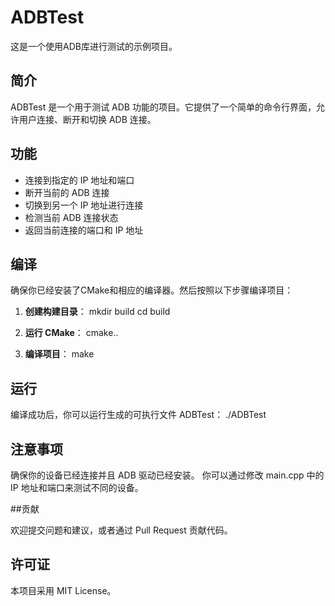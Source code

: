 # ADBTest

这是一个使用ADB库进行测试的示例项目。

## 简介

ADBTest 是一个用于测试 ADB 功能的项目。它提供了一个简单的命令行界面，允许用户连接、断开和切换 ADB 连接。

## 功能

- 连接到指定的 IP 地址和端口
- 断开当前的 ADB 连接
- 切换到另一个 IP 地址进行连接
- 检测当前 ADB 连接状态
- 返回当前连接的端口和 IP 地址

## 编译

确保你已经安装了CMake和相应的编译器。然后按照以下步骤编译项目：

1. **创建构建目录**：
   mkdir build
   cd build

2. **运行 CMake**：
    cmake..

3. **编译项目**：
    make

## 运行

编译成功后，你可以运行生成的可执行文件 ADBTest：
./ADBTest

## 注意事项

确保你的设备已经连接并且 ADB 驱动已经安装。
你可以通过修改 main.cpp 中的 IP 地址和端口来测试不同的设备。

##贡献

欢迎提交问题和建议，或者通过 Pull Request 贡献代码。

## 许可证

本项目采用 MIT License。
